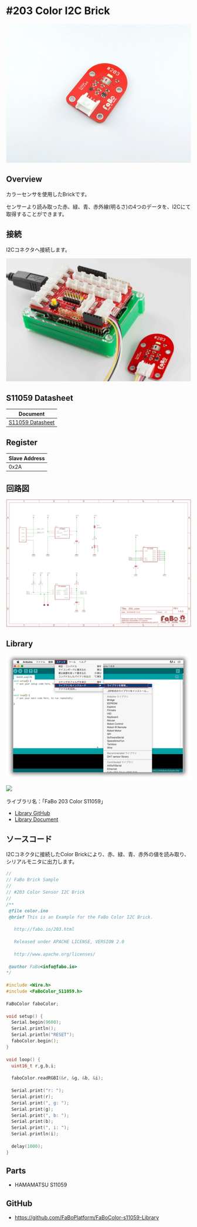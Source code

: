 # #203 Color I2C Brick

![](../img/200_i2c/product/203.jpg)
<!--COLORME-->

## Overview
カラーセンサを使用したBrickです。

センサーより読み取った赤、緑、青、赤外線(明るさ)の4つのデータを、I2Cにて取得することができます。

## 接続
I2Cコネクタへ接続します。

![](../img/200_i2c/connect/203_new_with_arduino.jpg)


## S11059 Datasheet
| Document |
| -- |
| [S11059 Datasheet](http://www.hamamatsu.com/resources/pdf/ssd/s11059-02dt_etc_kpic1082j.pdf) |

## Register
| Slave Address |
| -- |
| 0x2A |

## 回路図
![](../img/200_i2c/schematic/203_color.png)

## Library

![](../img/common/install_lib.png)

![](../img/200_i2c/docs/203_color_docs_003.png)

  ライブラリ名：「FaBo 203 Color S11059」

- [Library GitHub](https://github.com/FaBoPlatform/FaBoColor-s11059-Library)
- [Library Document](http://fabo.io/doxygen/FaBoColor-s11059-Library/)

## ソースコード

I2Cコネクタに接続したColor Brickにより、赤、緑、青、赤外の値を読み取り、シリアルモニタに出力します。

```c
//
// FaBo Brick Sample
//
// #203 Color Sensor I2C Brick
//
/**
 @file color.ino
 @brief This is an Example for the FaBo Color I2C Brick.

   http://fabo.io/203.html

   Released under APACHE LICENSE, VERSION 2.0

   http://www.apache.org/licenses/

 @author FaBo<info@fabo.io>
*/

#include <Wire.h>
#include <FaBoColor_S11059.h>

FaBoColor faboColor;

void setup() {
  Serial.begin(9600);
  Serial.println();
  Serial.println("RESET");
  faboColor.begin();
}

void loop() {
  uint16_t r,g,b,i;

  faboColor.readRGBI(&r, &g, &b, &i);

  Serial.print("r: ");
  Serial.print(r);
  Serial.print(", g: ");
  Serial.print(g);
  Serial.print(", b: ");
  Serial.print(b);
  Serial.print(", i: ");
  Serial.println(i);

  delay(1000);
}
```

## Parts
- HAMAMATSU S11059

## GitHub
- https://github.com/FaBoPlatform/FaBoColor-s11059-Library
